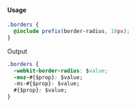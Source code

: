 #### Usage

```scss
.borders {
  @include prefix(border-radius, 10px);
}
```

Output

```css
.borders {
  -webkit-border-radius: $value;
  -moz-#{$prop}: $value;
  -ms-#{$prop}: $value;
  #{$prop}: $value;
}
```
